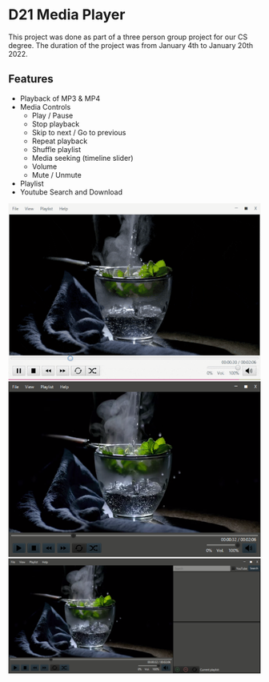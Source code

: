 # D21 Media Player 
This project was done as part of a three person group project for our CS degree.
The duration of the project was from January 4th to January 20th 2022.

## Features
 - Playback of MP3 & MP4
 - Media Controls
   - Play / Pause
   - Stop playback
   - Skip to next / Go to previous
   - Repeat playback
   - Shuffle playlist
   - Media seeking (timeline slider)
   - Volume
   - Mute / Unmute
 - Playlist
 - Youtube Search and Download


![Video Player GIF](/img/video-player.gif)
![Video Player Dark Mode](/img/video-player-dark.png)
![Video Player Dark Mode Playlist](/img/video-player-playlist-dark.png)
